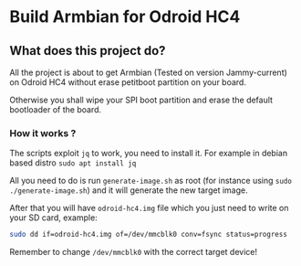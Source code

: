 # Build Armbian for Odroid HC4

## What does this project do?

All the project is about to get Armbian (Tested on version Jammy-current) on Odroid HC4 without erase petitboot partition on your board.

Otherwise you shall wipe your SPI boot partition and erase the default bootloader of the board.

### How it works ?

The scripts exploit `jq` to work, you need to install it. For example in debian based distro `sudo apt install jq`

All you need to do is run `generate-image.sh` as root (for instance using `sudo ./generate-image.sh`) and it will generate the new target image.

After that you will have `odroid-hc4.img` file which you just need to write on your SD card, example:

```bash
sudo dd if=odroid-hc4.img of=/dev/mmcblk0 conv=fsync status=progress
```

Remember to change `/dev/mmcblk0` with the correct target device!
